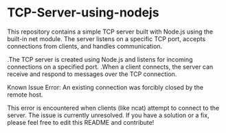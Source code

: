 # TCP-Server-using-nodejs
This repository contains a simple TCP server built with Node.js using the built-in net module. The server listens on a specific TCP port, accepts connections from clients, and handles communication.

.The TCP server is created using Node.js and listens for incoming connections on a specified port.
.When a client connects, the server can receive and respond to messages over the TCP connection.

Known Issue
Error: An existing connection was forcibly closed by the remote host.

This error is encountered when clients (like ncat) attempt to connect to the server. The issue is currently unresolved. If you have a solution or a fix, please feel free to edit this README and contribute!
